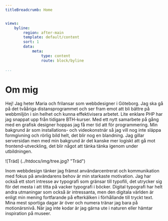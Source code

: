 ```yaml
---
titleBreadcrumb: Home


views:
    byline:
        region: after-main
        template: default/content
        sort: 1
        data:
            meta:
                type: content
                route: block/byline

...
```


Om mig
===============================

Hej!
Jag heter Maria och frilansar som webbdesigner i Göteborg. Jag ska gå på det tvååriga distansprogrammet och ser fram emot att bli bättre på webbmiljön i sin helhet och kunna effektivisera arbetet. Lite enklare PHP har jag snappat upp från tidigare BTH-kurser. Med ett nytt samarbete på gång med en grafisk designer hoppas jag få mer tid att för programmering. Min bakgrund är som installations- och videokonstnär så jag vill nog inte släppa formgivning och rörlig bild helt, det blir nog en blandning. Jag gillar serversidan men med min bakgrund är det kanske mer logiskt att gå mot frontend-utveckling, det blir något att tänka tänka igenom under utbildningen.

![Träd] (../htdocs/img/tree.jpg? "Träd")

Inom webbdesign tänker jag främst användarcentrerat och kommunikation med fokus på användarens behov är min starkaste motivation. Jag har också ett stort intresse av typografi som gränsar till typofili, det utrycker sig för det mesta i att titta på vacker typografi i böcker. Digital typografi har helt andra utmaningar som också är intressanta, men den digitala världen är enligt min mening fortfarande på efterkälken i förhållande till tryckt text. Mina mest sportiga dagar är över och numera tränar jag bara på motionärsnivå. När jag inte kodar är jag gärna ute i naturen eller hämtar inspiration på museer.
